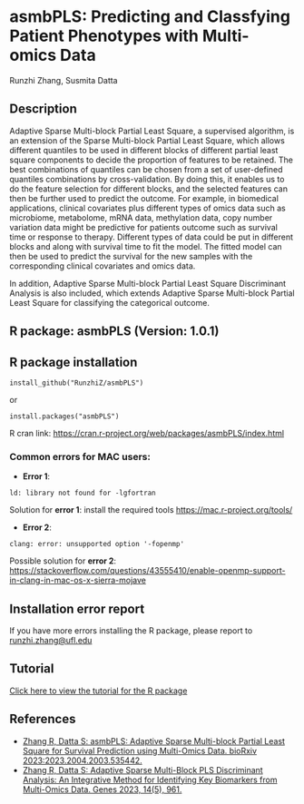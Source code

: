 # asmbPLS: Predicting and Classfying Patient Phenotypes with Multi-omics Data

Runzhi Zhang, Susmita Datta

## Description
Adaptive Sparse Multi-block Partial Least Square, a supervised algorithm, is an extension of the Sparse Multi-block Partial Least Square, which allows different quantiles to be used in different blocks of different partial least square components to decide the proportion of features to be retained. The best combinations of quantiles can be chosen from a set of user-defined quantiles combinations by cross-validation. By doing this, it enables us to do the feature selection for different blocks, and the selected features can then be further used to predict the outcome. For example, in biomedical applications, clinical covariates plus different types of omics data such as microbiome, metabolome, mRNA data, methylation data, copy number variation data might be predictive for patients outcome such as survival time or response to therapy. Different types of data could be put in different blocks and along with survival time to fit the model. The fitted model can then be used to predict the survival for the new samples with the corresponding clinical covariates and omics data. 

In addition, Adaptive Sparse Multi-block Partial Least Square Discriminant Analysis is also included, which extends Adaptive Sparse Multi-block Partial Least Square for classifying the categorical outcome.

## R package: asmbPLS (Version: 1.0.1)

## R package installation
```
install_github("RunzhiZ/asmbPLS")
```
or
```
install.packages("asmbPLS")
```
R cran link: https://cran.r-project.org/web/packages/asmbPLS/index.html

### Common errors for MAC users:
* **Error 1**:
```
ld: library not found for -lgfortran
```
Solution for **error 1**: install the required tools https://mac.r-project.org/tools/


* **Error 2**:
```
clang: error: unsupported option '-fopenmp'
```
Possible solution for **error 2**: https://stackoverflow.com/questions/43555410/enable-openmp-support-in-clang-in-mac-os-x-sierra-mojave

## Installation error report
If you have more errors installing the R package, please report to runzhi.zhang@ufl.edu

## Tutorial
[Click here to view the tutorial for the R package](https://rpubs.com/spencer886/1026803)

## References
* [Zhang R, Datta S: asmbPLS: Adaptive Sparse Multi-block Partial Least Square for Survival Prediction using Multi-Omics Data. bioRxiv 2023:2023.2004.2003.535442.](https://www.biorxiv.org/content/10.1101/2023.04.03.535442v1)
* [Zhang R, Datta S: Adaptive Sparse Multi-Block PLS Discriminant Analysis: An Integrative Method for Identifying Key Biomarkers from Multi-Omics Data. Genes 2023, 14(5), 961.](https://www.mdpi.com/2073-4425/14/5/961/htm)
